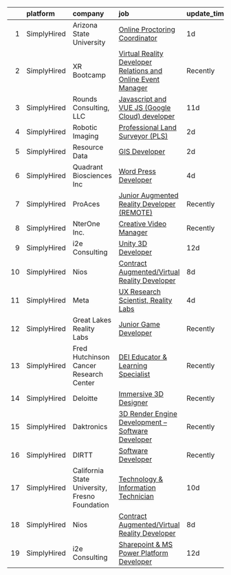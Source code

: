

|    | platform    | company                                        | job                                                                                                                                                                                | update_time   | location                     |
|---:|:------------|:-----------------------------------------------|:-----------------------------------------------------------------------------------------------------------------------------------------------------------------------------------|:--------------|:-----------------------------|
|  1 | SimplyHired | Arizona State University                       | [Online Proctoring Coordinator](https://www.simplyhired.com/job/MDgqFBL1V1hj0dYL48bAkJFHysQqdgruBynpaMZ96mYax25iQaZefQ?q=virtual+reality+developer)                                | 1d            | Tempe, AZ                    |
|  2 | SimplyHired | XR Bootcamp                                    | [Virtual Reality Developer Relations and Online Event Manager](https://www.simplyhired.com/job/kHMzWhpwa4ByajmXmgzVmEMBTM3m0qc2FfL7T_gkcC4DNws1zyuqXQ?q=virtual+reality+developer) | Recently      | Remote                       |
|  3 | SimplyHired | Rounds Consulting, LLC                         | [Javascript and VUE JS (Google Cloud) developer](https://www.simplyhired.com/job/6k5xqEzY2zaooPyqCr25ISYY7qhsNDzWsCre86VNSUbCqJqzNwz-aw?q=virtual+reality+developer)               | 11d           | Remote                       |
|  4 | SimplyHired | Robotic Imaging                                | [Professional Land Surveyor (PLS)](https://www.simplyhired.com/job/xqli45XLifY-hR-6fBkNQJk47UdjmDjKi08VJe_qePB44lYGiDz9Zg?q=virtual+reality+developer)                             | 2d            | Philadelphia, PA             |
|  5 | SimplyHired | Resource Data                                  | [GIS Developer](https://www.simplyhired.com/job/_VEOnEi_T-XLrvSpdQ0crpvIJh3Nh4nMvUS4DWW5gjLIbySKFVqHjQ?q=virtual+reality+developer)                                                | 2d            | Boise, ID                    |
|  6 | SimplyHired | Quadrant Biosciences Inc                       | [Word Press Developer](https://www.simplyhired.com/job/NWoefkg5gMEfSBqg-7qupvK4fC60vWl56TPzVmCkeF0aISAXx5Shug?q=virtual+reality+developer)                                         | 4d            | San Antonio, TX +2 locations |
|  7 | SimplyHired | ProAces                                        | [Junior Augmented Reality Developer (REMOTE)](https://www.simplyhired.com/job/4UjRKE2KhMV0kdUumYlCc4sd7V_oaIeJlAUEyyu_y3vC4PPShhUpKA?q=virtual+reality+developer)                  | Recently      | Remote                       |
|  8 | SimplyHired | NterOne Inc.                                   | [Creative Video Manager](https://www.simplyhired.com/job/15GUkzjmplQTHd8Hv872s-_nGFkXVc2B0qqjUqWVJii5MOFSzsIGpg?q=virtual+reality+developer)                                       | Recently      | Remote                       |
|  9 | SimplyHired | i2e Consulting                                 | [Unity 3D Developer](https://www.simplyhired.com/job/CU0ERh_y8LHB_UDTGXEUZbdN9dPcfm-bQYOR8ZlWsjmZZ1dutq414Q?q=virtual+reality+developer)                                           | 12d           | Remote                       |
| 10 | SimplyHired | Nios                                           | [Contract Augmented/Virtual Reality Developer](https://www.simplyhired.com/job/Byd3YTMOomvFIGpDZAh1dvRkz2-ZLtSU9x_E54wSyh4kl7YAwFmK-w?q=virtual+reality+developer)                 | 8d            | Remote                       |
| 11 | SimplyHired | Meta                                           | [UX Research Scientist, Reality Labs](https://www.simplyhired.com/job/GiiTAnFLqpMK6y4_EbeNay5wBvlOfhAUsSi9UMAunYgnHxqXnD73Mg?q=virtual+reality+developer)                          | 4d            | Remote +4 locations          |
| 12 | SimplyHired | Great Lakes Reality Labs                       | [Junior Game Developer](https://www.simplyhired.com/job/peUa0pFt91Ys30JH7nJhqmzku5OKCEIMR7n6FutTXUMTIT1GgDdZgQ?q=virtual+reality+developer)                                        | Recently      | Lansing, MI                  |
| 13 | SimplyHired | Fred Hutchinson Cancer Research Center         | [DEI Educator & Learning Specialist](https://www.simplyhired.com/job/y5DBQf4WGjejMzwFqaDdiYBxv4BfiSSgIu5ccNgDSBJ0N5alYIVIMw?q=virtual+reality+developer)                           | Recently      | Seattle, WA                  |
| 14 | SimplyHired | Deloitte                                       | [Immersive 3D Designer](https://www.simplyhired.com/job/CYA9VmIPhbxPnwssYkeKhfJjQIJdJIR7J2yPwT6UQcgKoz2Tcv3Mfw?q=virtual+reality+developer)                                        | Recently      | Charlotte, NC                |
| 15 | SimplyHired | Daktronics                                     | [3D Render Engine Development – Software Developer](https://www.simplyhired.com/job/xZKjsTePMiBRrqCd2eERpR0bH1lv4AeMYw_ndLrZGplCGSk3yubS3Q?q=virtual+reality+developer)            | Recently      | Remote                       |
| 16 | SimplyHired | DIRTT                                          | [Software Developer](https://www.simplyhired.com/job/D-qoxgoWGYRViX_5n3iqR2ntWHhoD9ecj6oVn5c2a1lqlFMz7rAj0w?q=virtual+reality+developer)                                           | Recently      | Salt Lake City, UT           |
| 17 | SimplyHired | California State University, Fresno Foundation | [Technology & Information Technician](https://www.simplyhired.com/job/zG8K8KwFynXXYyI0mJZTmR_yYC9BBPcL_As5HoYhXoZlizvNaDcr-g?q=virtual+reality+developer)                          | 10d           | Fresno, CA                   |
| 18 | SimplyHired | Nios                                           | [Contract Augmented/Virtual Reality Developer](https://www.simplyhired.com/job/Byd3YTMOomvFIGpDZAh1dvRkz2-ZLtSU9x_E54wSyh4kl7YAwFmK-w?q=virtual+reality+developer)                 | 8d            | Remote                       |
| 19 | SimplyHired | i2e Consulting                                 | [Sharepoint & MS Power Platform Developer](https://www.simplyhired.com/job/W2lPk_TxSZ6u30u_JOhVz_Rk_R5FyXa76eIX1Pni5__AfnUWb-UNNQ?q=virtual+reality+developer)                     | 12d           | Remote                       |